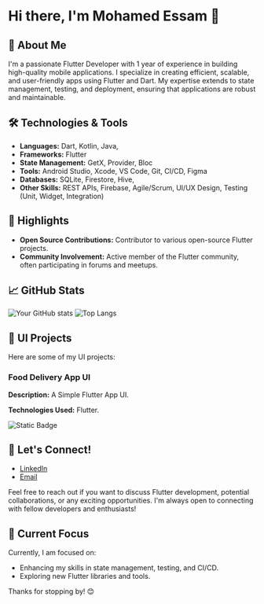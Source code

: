 # Hi there, I'm Mohamed Essam 👋

## 🚀 About Me
I'm a passionate Flutter Developer with 1 year of experience in building high-quality mobile applications. I specialize in creating efficient, scalable, and user-friendly apps using Flutter and Dart. My expertise extends to state management, testing, and deployment, ensuring that applications are robust and maintainable.

## 🛠️ Technologies & Tools
- **Languages:** Dart, Kotlin, Java,
- **Frameworks:** Flutter  
- **State Management:** GetX, Provider, Bloc 
- **Tools:** Android Studio, Xcode, VS Code, Git, CI/CD, Figma
- **Databases:** SQLite, Firestore, Hive, 
- **Other Skills:** REST APIs, Firebase, Agile/Scrum, UI/UX Design, Testing (Unit, Widget, Integration)

## 🌟 Highlights
- **Open Source Contributions:** Contributor to various open-source Flutter projects.
- **Community Involvement:** Active member of the Flutter community, often participating in forums and meetups.

## 📈 GitHub Stats
![Your GitHub stats](https://github-readme-stats.vercel.app/api?username=MohamedEssam9009&show_icons=true&theme=radical)
![Top Langs](https://github-readme-stats.vercel.app/api/top-langs/?username=MohamedEssam9009&layout=compact&theme=radical)


## 📂 UI Projects
Here are some of my UI projects:

### Food Delivery App UI
**Description:** A Simple Flutter App UI.

**Technologies Used:** Flutter.

![Static Badge](https://img.shields.io/badge/GitHub---?style=for-the-badge&logo=github&color=black&link=https%3A%2F%2Fgithub.com%2FMohamedEssam9009%2Ffood_delivery_app_ui)



<!--

## 📂 Projects
Here are some of my notable projects:

### [Project 1]
**Description:** Brief description of what the project does and its key features.
**Technologies Used:** Flutter, Firebase, GetX
**Link:** [GitHub Repository URL]

### [Project 2]
**Description:** Brief description of what the project does and its key features.
**Technologies Used:** Flutter, REST API, Provider
**Link:** [GitHub Repository URL]

### [Project 3]
**Description:** Brief description of what the project does and its key features.
**Technologies Used:** Flutter, Bloc, SQLite
**Link:** [GitHub Repository URL]




### [Project 2]
**Description:** Brief description of what the project does and its key features.
**Technologies Used:** Flutter, REST API, Provider
**Link:** [GitHub Repository URL]

### [Project 3]
**Description:** Brief description of what the project does and its key features.
**Technologies Used:** Flutter, Bloc, SQLite
**Link:** [GitHub Repository URL]
-->
## 💬 Let's Connect!
- [LinkedIn](https://www.linkedin.com/in/mohamed-essam95/)
- [Email](mailto:mohamed.essam900009@example.com)

Feel free to reach out if you want to discuss Flutter development, potential collaborations, or any exciting opportunities. I'm always open to connecting with fellow developers and enthusiasts!

## 🎯 Current Focus
Currently, I am focused on:
- Enhancing my skills in state management, testing, and CI/CD.
- Exploring new Flutter libraries and tools.
<!--
## 📝 Blog Posts
- [Blog Post 1](https://medium.com/@your-medium-username/your-blog-post-title)
- [Blog Post 2](https://medium.com/@your-medium-username/your-blog-post-title)
-->
Thanks for stopping by! 😊
